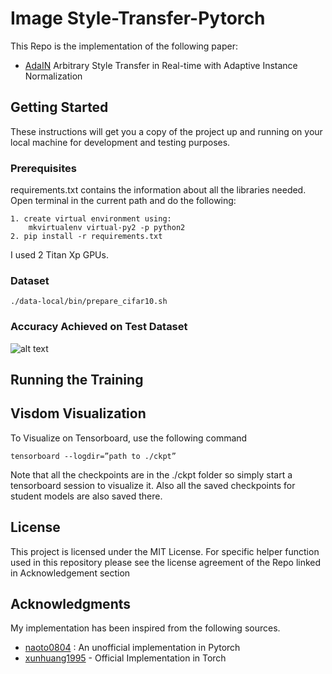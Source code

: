 # Image Style-Transfer-Pytorch
This Repo is the implementation of the following paper:

* [AdaIN](https://arxiv.org/abs/1703.06868) Arbitrary Style Transfer in Real-time with Adaptive Instance Normalization


## Getting Started

These instructions will get you a copy of the project up and running on your local machine for development and testing purposes. 

### Prerequisites

requirements.txt contains the information about all the libraries needed. Open terminal in the current path and do the following:
```
1. create virtual environment using:
    mkvirtualenv virtual-py2 -p python2
2. pip install -r requirements.txt
```
I used 2 Titan Xp GPUs. 

### Dataset 

```
./data-local/bin/prepare_cifar10.sh
```

###  Accuracy Achieved on Test Dataset

![alt text](https://github.com/iSarmad/Style-Transfer-Pytorch/blob/master/Result%20Images/wstyle%20one/Test/alpha1.png)



## Running the Training 





## Visdom Visualization
To Visualize on Tensorboard, use the following command 
```
tensorboard --logdir=”path to ./ckpt”
```
Note that all the checkpoints are in the ./ckpt folder so simply start a tensorboard session to visualize it. Also all the saved checkpoints for student models are also saved there.



## License

This project is licensed under the MIT License. 
For specific helper function used in this repository please see the license agreement of the Repo linked in Acknowledgement section
## Acknowledgments
My implementation has been inspired from the following sources.

* [naoto0804](https://github.com/naoto0804/pytorch-AdaIN) : An unofficial implementation in Pytorch
* [xunhuang1995](https://github.com/xunhuang1995/AdaIN-style) - Official Implementation in Torch
